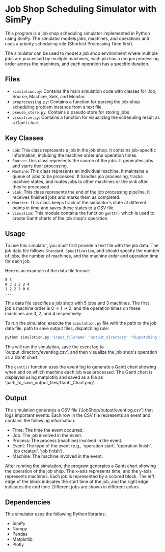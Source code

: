# Job Shop Scheduling Simulator with SimPy

This program is a job shop scheduling simulator implemented in Python using SimPy. The simulator models jobs, machines, and operations and uses a priority scheduling rule (Shortest Processing Time first). 

The simulator can be used to model a job shop environment where multiple jobs are processed by multiple machines, each job has a unique processing order across the machines, and each operation has a specific duration.

## Files

- `simulation.py`: Contains the main simulation code with classes for Job, Source, Machine, Sink, and Monitor.
- `preprocessing.py`: Contains a function for parsing the job-shop scheduling problem instance from a text file.
- `pseudo_store.py`: Contains a pseudo store for storing jobs.
- `visualize.py`: Contains a function for visualizing the scheduling result as a Gantt chart.

## Key Classes

- `Job`: This class represents a job in the job shop. It contains job-specific information, including the machine order and operation times.
- `Source`: This class represents the source of the jobs. It generates jobs and starts their processing.
- `Machine`: This class represents an individual machine. It maintains a queue of jobs to be processed. It handles job processing, tracks machine states, and routes jobs to other machines or the sink after they're processed.
- `Sink`: This class represents the end of the job processing pipeline. It receives finished jobs and marks them as completed.
- `Monitor`: This class keeps track of the simulator's state at different points in time and saves these states to a CSV file.
- `visualize`: This module contains the function `gantt()` which is used to create Gantt charts of the job shop's operation.

## Usage

To use this simulator, you must first provide a text file with the job data. The job data file follows `Standard Specification`, and should specify the number of jobs, the number of machines, and the machine order and operation time for each job. 

Here is an example of the data file format:
```txt
5 3
0 3 1 2 2 4
1 2 2 3 0 6
...
```

This data file specifies a job shop with 5 jobs and 3 machines. The first job's machine order is 0 -> 1 -> 2, and the operation times on these machines are 3, 2, and 4 respectively.

To run the simulator, execute the `simulation.py` file with the path to the job data file, path to save output files, dispatching rule:
```bash
python simulation.py 'input_filename' 'output_directory' 'dispatching rule'
```
This will run the simulation, save the event log to 'output_directory/eventlog.csv', and then visualize the job shop's operation as a Gantt chart.

The `gantt()` function uses the event log to generate a Gantt chart showing when and on which machine each job was processed. The Gantt chart is displayed using matplotlib and saved as a file as 'path_to_save_output_files/Gantt_Chart.png'.

## Output

The simulation generates a CSV file ('JobShop/output/eventlog.csv') that logs important events. Each row in the CSV file represents an event and contains the following information:

- Time: The time the event occurred.
- Job: The job involved in the event.
- Process: The process (machine) involved in the event.
- Event: The type of the event (e.g., 'operation start', 'operation finish', 'job created', 'job finish').
- Machine: The machine involved in the event.

After running the simulation, the program generates a Gantt chart showing the operation of the job shop. The x-axis represents time, and the y-axis represents machines. Each job is represented by a colored block. The left edge of the block indicates the start time of the job, and the right edge indicates the end time. Different jobs are shown in different colors.

## Dependencies

This simulator uses the following Python libraries:

- SimPy
- Numpy
- Pandas
- Matplotlib
- Plotly
